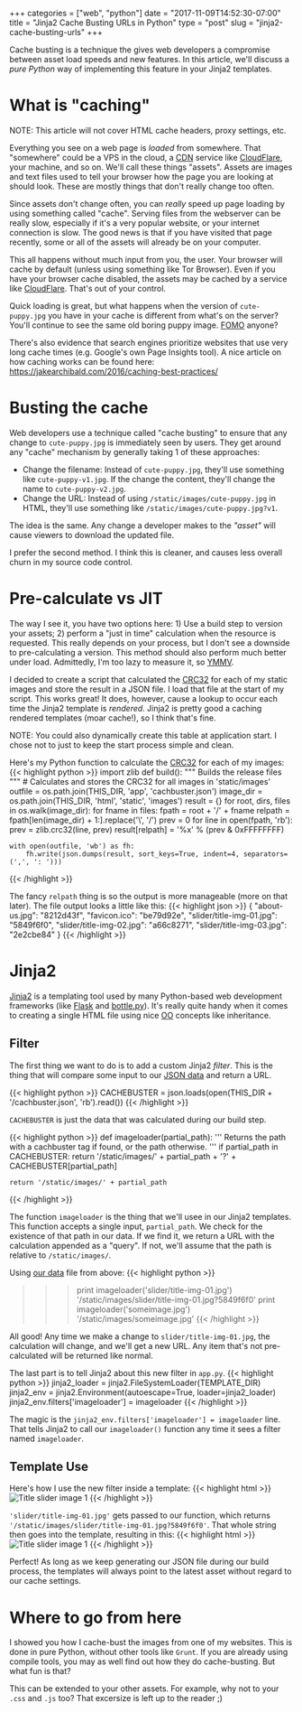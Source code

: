 +++
categories = ["web", "python"]
date = "2017-11-09T14:52:30-07:00"
title = "Jinja2 Cache Busting URLs in Python"
type = "post"
slug = "jinja2-cache-busting-urls"
+++

Cache busting is a technique the gives web developers a compromise between
asset load speeds and new features.  In this article,
we'll discuss a *pure Python* way of implementing this feature in your Jinja2
templates.<!--more-->

# What is "caching"
NOTE: This article will not cover HTML cache headers, proxy settings, etc.

Everything you see on a web page is *loaded* from somewhere.  That "somewhere"
could be a VPS in the cloud, a [CDN](https://en.wikipedia.org/wiki/Content_delivery_network)
service like [CloudFlare](https://www.cloudflare.com/), your machine, and so
on.  We'll call these things "assets".  Assets are images and text files used
to tell your browser how the page you are looking at should look.  These are
mostly things that don't really change too often.

Since assets don't change often, you can *really* speed up page loading by using
something called "cache".  Serving files from the webserver can be really slow,
especially if it's a very popular website, or your internet connection is slow.
The good news is that if you have visited that page recently, some or all of
the assets will already be on your computer.

This all happens without much input from you, the user.  Your browser will
cache by default (unless using something like Tor Browser).  Even if you have
your browser cache disabled, the assets may be cached by a service like
[CloudFlare](https://www.cloudflare.com/).  That's out of your control.

Quick loading is great, but what happens when the version of
`cute-puppy.jpg` you have in your cache is different from what's on the server?
You'll continue to see the same old boring puppy image.
[FOMO](https://en.wikipedia.org/wiki/Fear_of_missing_out) anyone?

There's also evidence that search engines prioritize websites that use very
long cache times (e.g. Google's own Page Insights tool).  A nice article on
how caching works can be found here: https://jakearchibald.com/2016/caching-best-practices/

# Busting the cache
Web developers use a technique called "cache busting" to ensure that any
change to `cute-puppy.jpg` is immediately seen by users.  They get around any
"cache" mechanism by generally taking 1 of these approaches:

*   Change the filename: Instead of `cute-puppy.jpg`, they'll use something
    like `cute-puppy-v1.jpg`.  If the change the content, they'll change
    the name to `cute-puppy-v2.jpg`.
*   Change the URL: Instead of using `/static/images/cute-puppy.jpg` in
    HTML, they'll use something like `/static/images/cute-puppy.jpg?v1`.

The idea is the same.  Any change a developer makes to the *"asset"* will cause
viewers to download the updated file.

I prefer the second method.  I think this is cleaner, and causes less overall
churn in my source code control.

# Pre-calculate vs JIT
The way I see it, you have two options here: 1) Use a build step to version your
assets; 2) perform a "just in time" calculation when the resource is requested.
This really depends on your process, but I don't see a downside to pre-calculating a version.
This method should also perform much better under load.  Admittedly, I'm too lazy to measure
it, so [YMMV](https://en.wiktionary.org/wiki/YMMV).

I decided to create a script that calculated the [CRC32](https://en.wikipedia.org/wiki/Cyclic_redundancy_check)
for each of my static images and store the result in a JSON file.  I load that
file at the start of my script.  This works great!  It does, however, cause a
lookup to occur each time the Jinja2 template is *rendered*.  Jinja2 is pretty
good a caching rendered templates (moar cache!), so I think that's fine.

NOTE: You could also dynamically create this table at application start.  I
chose not to just to keep the start process simple and clean.

Here's my Python function to calculate the
[CRC32](https://en.wikipedia.org/wiki/Cyclic_redundancy_check) for each of my
images:
{{< highlight python >}}
import zlib
def build():
    """
    Builds the release files
    """
    # Calculates and stores the CRC32 for all images in 'static/images'
    outfile = os.path.join(THIS_DIR, 'app', 'cachbuster.json')
    image_dir = os.path.join(THIS_DIR, 'html', 'static', 'images')
    result = {}
    for root, dirs, files in os.walk(image_dir):
        for fname in files:
            fpath = root + '/' + fname
            relpath = fpath[len(image_dir) + 1:].replace('\\', '/')
            prev = 0
            for line in open(fpath, 'rb'):
                prev = zlib.crc32(line, prev)
            result[relpath] = '%x' % (prev & 0xFFFFFFFF)

    with open(outfile, 'wb') as fh:
        fh.write(json.dumps(result, sort_keys=True, indent=4, separators=(',', ': ')))
{{< /highlight >}}

The fancy `relpath` thing is so the output is more manageable (more on that
later).  The file output looks a little like this:
<a name="jsonfile"></a>
{{< highlight json >}}
{
    "about-us.jpg": "8212d43f",
    "favicon.ico": "be79d92e",
    "slider/title-img-01.jpg": "5849f6f0",
    "slider/title-img-02.jpg": "a66c8271",
    "slider/title-img-03.jpg": "2e2cbe84"
}
{{< /highlight >}}

# Jinja2
[Jinja2](http://jinja.pocoo.org/) is a templating tool used by many Python-based
web development frameworks (like [Flask](http://flask.pocoo.org/) and
[bottle.py](https://bottlepy.org)).  It's really quite handy when it comes to
creating a single HTML file using nice
[OO](https://en.wikipedia.org/wiki/Object-oriented_programming)
concepts like inheritance.

## Filter
The first thing we want to do is to add a custom Jinja2 *filter*.  This is the
thing that will compare some input to our [JSON data](#jsonfile) and return a URL.

{{< highlight python >}}
CACHEBUSTER = json.loads(open(THIS_DIR + '/cachbuster.json', 'rb').read())
{{< /highlight >}}

`CACHEBUSTER` is just the data that was calculated during our build step.

{{< highlight python >}}
def imageloader(partial_path):
    '''
    Returns the path with a cachbuster tag if found, or the path otherwise.
    '''
    if partial_path in CACHEBUSTER:
        return '/static/images/' + partial_path + '?' + CACHEBUSTER[partial_path]

    return '/static/images/' + partial_path
{{< /highlight >}}

The function `imageloader` is the thing that we'll usee in our Jinja2 templates.
This function accepts a single input, `partial_path`.  We check for the
existence of that path in our data.  If we find it, we return a URL with the
calculation appended as a "query".  If not, we'll assume that the path is
relative to `/static/images/`.

Using [our data](#jsonfile) file from above:
{{< highlight python >}}
>>> print imageloader('slider/title-img-01.jpg')
'/static/images/slider/title-img-01.jpg?5849f6f0'
>>> print imageloader('someimage.jpg')
'/static/images/someimage.jpg'
{{< /highlight >}}

All good!  Any time we make a change to `slider/title-img-01.jpg`, the
calculation will change, and we'll get a new URL.  Any item that's not
pre-calculated will be returned like normal.

The last part is to tell Jinja2 about this new filter in `app.py`.
{{< highlight python >}}
jinja2_loader = jinja2.FileSystemLoader(TEMPLATE_DIR)
jinja2_env = jinja2.Environment(autoescape=True, loader=jinja2_loader)
jinja2_env.filters['imageloader'] = imageloader
{{< /highlight >}}

The magic is the `jinja2_env.filters['imageloader'] = imageloader` line.  That
tells Jinja2 to call our `imageloader()` function any time it sees a filter
named `imageloader`.

## Template Use

Here's how I use the new filter inside a template:
{{< highlight html >}}
<img src="{{'slider/title-img-01.jpg' | imageloader}}" alt="Title slider image 1">
{{< /highlight >}}

`'slider/title-img-01.jpg'` gets passed to our function, which returns
`'/static/images/slider/title-img-01.jpg?5849f6f0'`.  That whole string then
goes into the template, resulting in this:
{{< highlight html >}}
<img src="/static/images/slider/title-img-01.jpg?5849f6f0" alt="Title slider image 1">
{{< /highlight >}}

Perfect!  As long as we keep generating our JSON file during our build process,
the templates will always point to the latest asset without regard to our
cache settings.

# Where to go from here
I showed you how I cache-bust the images from one of my websites.  This is done
in pure Python, without other tools like `Grunt`.  If you are already using
compile tools, you may as well find out how they do cache-busting.  But what
fun is that?

This can be extended to your other assets.  For example, why not to your
`.css` and `.js` too?  That excersize is left up to the reader ;)
